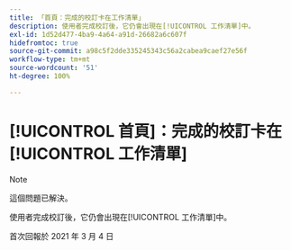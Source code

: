 ```yaml
---
title: 「首頁：完成的校訂卡在工作清單」
description: 使用者完成校訂後，它仍會出現在[!UICONTROL 工作清單]中。
exl-id: 1d52d477-4ba9-4a64-a91d-26682a6c607f
hidefromtoc: true
source-git-commit: a98c5f2dde335245343c56a2cabea9caef27e56f
workflow-type: tm+mt
source-wordcount: '51'
ht-degree: 100%

---
```


# [!UICONTROL 首頁]：完成的校訂卡在[!UICONTROL 工作清單]

>[!NOTE]
>
>這個問題已解決。

使用者完成校訂後，它仍會出現在[!UICONTROL 工作清單]中。

首次回報於 2021 年 3 月 4 日

